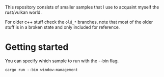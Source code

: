 This repository consists of smaller samples that I use to acquaint myself the rust/vulkan world.  

For older c++ stuff check the `old_*` branches, note that most of the older stuff is in a broken state and only included for reference.  



# Getting started
You can specify which sample to run with the --bin flag.

```
cargo run --bin window-management
```
